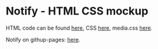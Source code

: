 # Notify - HTML CSS mockup

HTML code can be found
[here](https://github.com/AlexNugda/notify/blob/main/index.html),
CSS
[here](https://github.com/AlexNugda/notify/blob/main/css/style.css),
media.css
[here](https://github.com/AlexNugda/notify/blob/main/css/media.css).

Notify on githup-pages:
[here](https://alexnugda.github.io/Notify/index.html).
